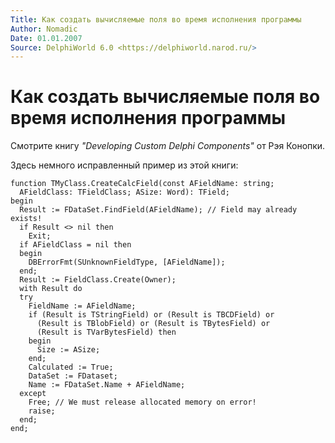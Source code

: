 ```yaml
---
Title: Как создать вычисляемые поля во время исполнения программы
Author: Nomadic
Date: 01.01.2007
Source: DelphiWorld 6.0 <https://delphiworld.narod.ru/>
---
```



Как создать вычисляемые поля во время исполнения программы
==========================================================

Смотрите книгу _"Developing Custom Delphi Components"_ от Рэя Конопки.

Здесь немного исправленный пример из этой книги:

    function TMyClass.CreateCalcField(const AFieldName: string;
      AFieldClass: TFieldClass; ASize: Word): TField;
    begin
      Result := FDataSet.FindField(AFieldName); // Field may already exists!
      if Result <> nil then
        Exit;
      if AFieldClass = nil then
      begin
        DBErrorFmt(SUnknownFieldType, [AFieldName]);
      end;
      Result := FieldClass.Create(Owner);
      with Result do
      try
        FieldName := AFieldName;
        if (Result is TStringField) or (Result is TBCDField) or
          (Result is TBlobField) or (Result is TBytesField) or
          (Result is TVarBytesField) then
        begin
          Size := ASize;
        end;
        Calculated := True;
        DataSet := FDataset;
        Name := FDataSet.Name + AFieldName;
      except
        Free; // We must release allocated memory on error!
        raise;
      end;
    end;

